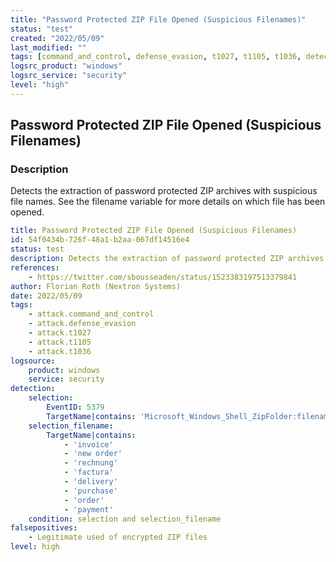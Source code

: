 ```yaml
---
title: "Password Protected ZIP File Opened (Suspicious Filenames)"
status: "test"
created: "2022/05/09"
last_modified: ""
tags: [command_and_control, defense_evasion, t1027, t1105, t1036, detection_rule]
logsrc_product: "windows"
logsrc_service: "security"
level: "high"
---
```


## Password Protected ZIP File Opened (Suspicious Filenames)

### Description

Detects the extraction of password protected ZIP archives with suspicious file names. See the filename variable for more details on which file has been opened.

```yml
title: Password Protected ZIP File Opened (Suspicious Filenames)
id: 54f0434b-726f-48a1-b2aa-067df14516e4
status: test
description: Detects the extraction of password protected ZIP archives with suspicious file names. See the filename variable for more details on which file has been opened.
references:
    - https://twitter.com/sbousseaden/status/1523383197513379841
author: Florian Roth (Nextron Systems)
date: 2022/05/09
tags:
    - attack.command_and_control
    - attack.defense_evasion
    - attack.t1027
    - attack.t1105
    - attack.t1036
logsource:
    product: windows
    service: security
detection:
    selection:
        EventID: 5379
        TargetName|contains: 'Microsoft_Windows_Shell_ZipFolder:filename'
    selection_filename:
        TargetName|contains:
            - 'invoice'
            - 'new order'
            - 'rechnung'
            - 'factura'
            - 'delivery'
            - 'purchase'
            - 'order'
            - 'payment'
    condition: selection and selection_filename
falsepositives:
    - Legitimate used of encrypted ZIP files
level: high

```
